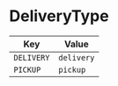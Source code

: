 # DeliveryType

| Key | Value |
|-----|--------|
| `DELIVERY` | `delivery` |
| `PICKUP` | `pickup` |
